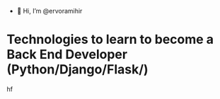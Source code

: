 - 👋 Hi, I’m @ervoramihir

# Technologies to learn to become a Back End Developer (Python/Django/Flask/)

hf

